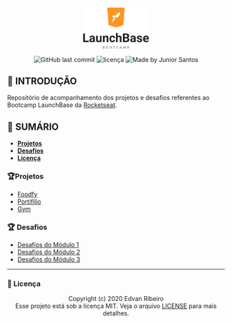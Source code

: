 <p align="center">
    <img width="30%" alt="Logo LaunchBase" src="./design/logo.png" />
</p>
<p align="center">
<img alt="GitHub last commit" src="https://img.shields.io/github/last-commit/ejunior01/launchBase"/>
<img  alt="licença" src="https://img.shields.io/github/license/ejunior01/launchBase"/>
<img alt="Made by Junior Santos" src="https://img.shields.io/badge/made%20by-Junior Santos-%237519C1"/>
<p/>

## :rocket: INTRODUÇÃO

Repositório de acompanhamento dos projetos e desafios referentes ao Bootcamp LaunchBase da [Rocketseat](https://rocketseat.com.br/).

## :rocket: SUMÁRIO

- **[Projetos](https://github.com/ejunior01/launchBase/tree/master/projetos)**
- **[Desafios](https://github.com/ejunior01/launchBase/tree/master/desafios)**
- **[Licença](https://github.com/ejunior01/launchBase/blob/master/LICENSE)**

### :trophy:Projetos

- [Foodfy](https://github.com/ejunior01/launchBase/tree/master/projetos/foodfy)
- [Portifilio](https://github.com/ejunior01/launchBase/tree/master/projetos/portifilio)
- [Gym](https://github.com/ejunior01/launchBase/tree/master/projetos/gym)

### :trophy: Desafios

- [Desafios do Módulo 1](https://github.com/ejunior01/launchBase/tree/master/desafios/desafio_01)
- [Desafios do Módulo 2](https://github.com/ejunior01/launchBase/tree/master/desafios/desafio_02)
- [Desafios do Módulo 3](https://github.com/ejunior01/launchBase/tree/master/desafios/desafio_03)


---


### :pencil: Licença

<p align="center">
	Copyright (c) 2020 Edvan Ribeiro
    <br/>
    Esse projeto está sob a licença MIT. Veja o arquivo <a href="https://github.com/ejunior01/launchBase/blob/master/LICENSE">LICENSE</a> para mais detalhes.
</p>
